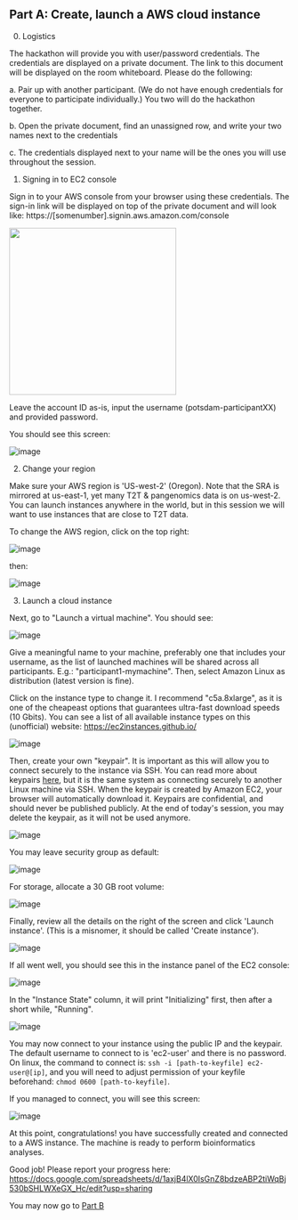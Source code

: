 ## Part A: Create, launch a AWS cloud instance

0. Logistics

The hackathon will provide you with user/password credentials.
The credentials are displayed on a private document.
The link to this document will be displayed on the room whiteboard.
Please do the following:

a. Pair up with another participant. (We do not have enough credentials for everyone to participate individually.) You two will do the hackathon together.

b. Open the private document, find an unassigned row, and write your two names next to the credentials

c. The credentials displayed next to your name will be the ones you will use throughout the session.

1. Signing in to EC2 console

Sign in to your AWS console from your browser using these credentials.
The sign-in link will be displayed on top of the private document and will look like: https://[somenumber].signin.aws.amazon.com/console

<img src="https://user-images.githubusercontent.com/1218301/185639392-8e1aae31-4c34-4c13-b5d5-333c48b0f141.png" width=300>

Leave the account ID as-is, input the username (potsdam-participantXX) and provided password.

You should see this screen:

![image](https://user-images.githubusercontent.com/1218301/185641343-6be184ad-ef9d-4a48-b7e2-b6aa5640cd4c.png)

2. Change your region

Make sure your AWS region is 'US-west-2' (Oregon). Note that the SRA is mirrored at us-east-1, yet many T2T & pangenomics data is on us-west-2. You can launch instances anywhere in the world, but in this session we will want to use instances that are close to T2T data.

To change the AWS region, click on the top right:

![image](https://user-images.githubusercontent.com/1218301/185642305-ca474650-c008-4b31-8ef3-ec9e8b4b8e19.png)

then:

![image](https://user-images.githubusercontent.com/1218301/188676607-f788a8f1-e2a1-447d-b64e-55791cb643f8.png)


3. Launch a cloud instance

Next, go to "Launch a virtual machine". You should see:

![image](https://user-images.githubusercontent.com/1218301/185641472-a3a1251a-9f03-4508-8f00-36422820656d.png)

Give a meaningful name to your machine, preferably one that includes your username, as the list of launched machines will be shared across all participants. E.g.: "participant1-mymachine". Then, select Amazon Linux as distribution (latest version is fine).

Click on the instance type to change it. I recommend "c5a.8xlarge", as it is one of the cheapeast options that guarantees ultra-fast download speeds (10 Gbits). You can see a list of all available instance types on this (unofficial) website: https://ec2instances.github.io/

![image](https://user-images.githubusercontent.com/1218301/185644210-89c943df-8d5a-4a9a-8435-cda9fe92f28d.png)

Then, create your own "keypair". It is important as this will allow you to connect securely to the instance via SSH. You can read more about keypairs [here](https://docs.aws.amazon.com/AWSEC2/latest/UserGuide/ec2-key-pairs.html), but it is the same system as connecting securely to another Linux machine via SSH. When the keypair is created by Amazon EC2, your browser will automatically download it. Keypairs are confidential, and should never be published publicly. At the end of today's session, you may delete the keypair, as it will not be used anymore.

![image](https://user-images.githubusercontent.com/1218301/185644300-9eef49cf-0ed8-406f-b8fd-97cdf484a1b9.png)

You may leave security group as default:

![image](https://user-images.githubusercontent.com/1218301/185644401-8bb8460d-777d-47a1-b265-1c4d1b4bcfd4.png)

For storage, allocate a 30 GB root volume:

![image](https://user-images.githubusercontent.com/1218301/185644922-931504a4-f73c-48e7-9c10-dd09b62700f2.png)

Finally, review all the details on the right of the screen and click 'Launch instance'. (This is a misnomer, it should be called 'Create instance').

![image](https://user-images.githubusercontent.com/1218301/185645086-67cfe340-9463-4e5c-87f2-8e73a05ca9b0.png)

If all went well, you should see this in the instance panel of the EC2 console:

![image](https://user-images.githubusercontent.com/1218301/188714992-79e55a79-5f8d-4d55-87e5-e5f36fe6467c.png)

In the "Instance State" column, it will print "Initializing" first, then after a short while, "Running". 

![image](https://user-images.githubusercontent.com/1218301/188686662-b279a6a0-d342-4547-ba32-c28cd524fd7a.png)

You may now connect to your instance using the public IP and the keypair. The default username to connect to is 'ec2-user' and there is no password. On linux, the command to connect is:  ```ssh -i [path-to-keyfile] ec2-user@[ip]```, and you will need to adjust permission of your keyfile beforehand: ```chmod 0600 [path-to-keyfile]```.

If you managed to connect, you will see this screen:

![image](https://user-images.githubusercontent.com/1218301/185646720-adfd54b7-b126-4891-9c71-4b2d2bbb0f19.png)

At this point, congratulations! you have successfully created and connected to a AWS instance. The machine is ready to perform bioinformatics analyses.

Good job! Please report your progress here: https://docs.google.com/spreadsheets/d/1axjB4lX0IsGnZ8bdzeABP2tiWqBj530bSHLWXeGX_Hc/edit?usp=sharing

You may now go to [Part B](https://github.com/rchikhi/2022-pangenome-aws/blob/main/PartB.md)
